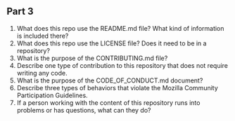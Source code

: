 
## Part 3

1. What does this repo use the README.md file? What kind of information is included there?
2. What does this repo use the LICENSE file? Does it need to be in a repository?
3. What is the purpose of the CONTRIBUTING.md file?
4. Describe one type of contribution to this repository that does not require writing any code.
5. What is the purpose of the CODE_OF_CONDUCT.md document?
6. Describe three types of behaviors that violate the Mozilla Community Participation Guidelines.
7. If a person working with the content of this repository runs into problems or has questions, what can they do?